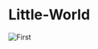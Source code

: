 # Little-World
![First](https://cloud.githubusercontent.com/assets/1145894/7510326/d84ffcc0-f4d5-11e4-9ee3-6d8cea20d4a6.png)
